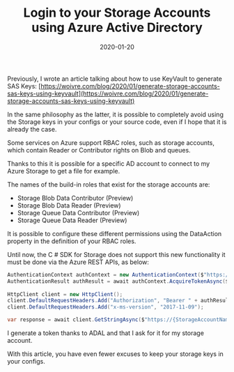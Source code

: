 ﻿---
layout: post
title: Login to your Storage Accounts using Azure Active Directory
date: 2020-01-20
categories: [ "Azure", "Storage", "Azure Active Directory" ]
---

Previously, I wrote an article talking about how to use KeyVault to generate SAS Keys: [https://woivre.com/blog/2020/01/generate-storage-accounts-sas-keys-using-keyvault](https://woivre.com/blog/2020/01/generate-storage-accounts-sas-keys-using-keyvault)

In the same philosophy as the latter, it is possible to completely avoid using the Storage keys in your configs or your source code, even if I hope that it is already the case.

Some services on Azure support RBAC roles, such as storage accounts, which contain Reader or Contributor rights on Blob and queues.

Thanks to this it is possible for a specific AD account to connect to my Azure Storage to get a file for example.

The names of the build-in roles that exist for the storage accounts are:
* Storage Blob Data Contributor (Preview)
* Storage Blob Data Reader (Preview)
* Storage Queue Data Contributor (Preview)
* Storage Queue Data Reader (Preview)

It is possible to configure these different permissions using the DataAction property in the definition of your RBAC roles.

Until now, the C # SDK for Storage does not support this new functionality it must be done via the Azure REST APIs, as below:

```csharp
AuthenticationContext authContext = new AuthenticationContext($"https://login.microsoftonline.com/{TenantId}");
AuthenticationResult authResult = await authContext.AcquireTokenAsync($"https://{StorageAccountName}.blob.core.windows.net/", new ClientCredential(ApplicationId, SecretKey));
	
HttpClient client = new HttpClient(); 
client.DefaultRequestHeaders.Add("Authorization", "Bearer " + authResult.AccessToken);
client.DefaultRequestHeaders.Add("x-ms-version", "2017-11-09");

var response = await client.GetStringAsync($"https://{StorageAccountName}.blob.core.windows.net/{ContainerName}/{BlobName}");	
```

I generate a token thanks to ADAL and that I ask for it for my storage account.

With this article, you have even fewer excuses to keep your storage keys in your configs.

